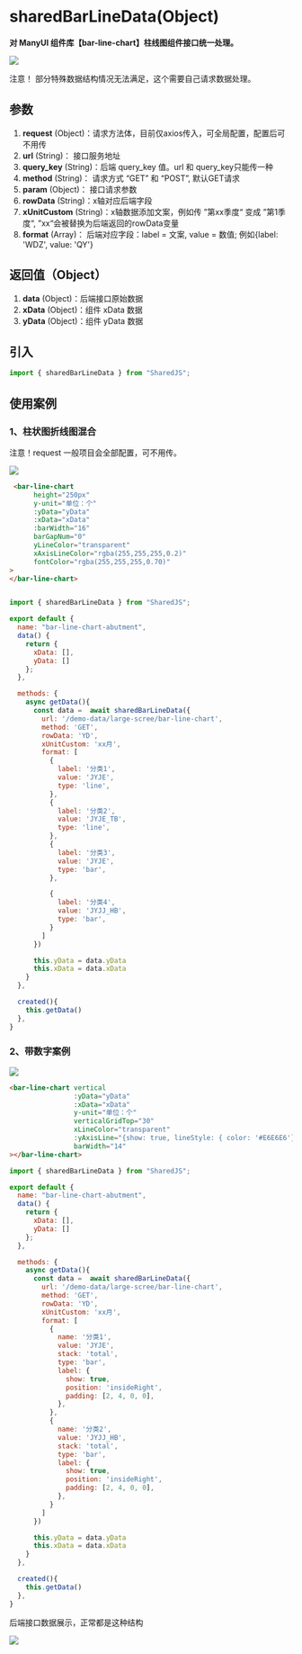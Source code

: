 # sharedBarLineData(Object)

**对 ManyUI 组件库【bar-line-chart】柱线图组件接口统一处理。**

![](/SharedJS/markdown/sharedBarLineData1-2.png)

注意！ 部分特殊数据结构情况无法满足，这个需要自己请求数据处理。

## 参数
1. **request** (Object)：请求方法体，目前仅axios传入，可全局配置，配置后可不用传
2. **url** (String)： 接口服务地址
3. **query_key** (String)：后端 query_key 值。url 和 query_key只能传一种
4. **method** (String)： 请求方式 “GET” 和 “POST”, 默认GET请求
5. **param** (Object)： 接口请求参数
6. **rowData** (String)：x轴对应后端字段
7. **xUnitCustom** (String)：x轴数据添加文案，例如传 ”第xx季度“ 变成 ”第1季度“, ”xx“会被替换为后端返回的rowData变量
8. **format** (Array)： 后端对应字段：label = 文案, value = 数值; 例如{label: 'WDZ', value: 'QY'}

## 返回值（Object）
1. **data** (Object)：后端接口原始数据
2. **xData** (Object)：组件 xData 数据
2. **yData** (Object)：组件 yData 数据

## 引入
```javascript
import { sharedBarLineData } from "SharedJS";
```

## 使用案例 

### 1、柱状图折线图混合
注意！request 一般项目会全部配置，可不用传。

![](/SharedJS/markdown/sharedBarLineData1-3.png)

```html
 <bar-line-chart
      height="250px"
      y-unit="单位：个"
      :yData="yData"
      :xData="xData"
      :barWidth="16"
      barGapNum="0"
      yLineColor="transparent"
      xAxisLineColor="rgba(255,255,255,0.2)"
      fontColor="rgba(255,255,255,0.70)"
>
</bar-line-chart>
```

```javascript

import { sharedBarLineData } from "SharedJS";

export default {
  name: "bar-line-chart-abutment",
  data() {
    return {
      xData: [],
      yData: []
    };
  },

  methods: {
    async getData(){
      const data =  await sharedBarLineData({
        url: '/demo-data/large-scree/bar-line-chart',
        method: 'GET',
        rowData: 'YD',
        xUnitCustom: 'xx月',
        format: [
          {
            label: '分类1',
            value: 'JYJE',
            type: 'line',
          },
          {
            label: '分类2',
            value: 'JYJE_TB',
            type: 'line',
          },
          {
            label: '分类3',
            value: 'JYJE',
            type: 'bar',
          },

          {
            label: '分类4',
            value: 'JYJJ_HB',
            type: 'bar',
          }
        ]
      })

      this.yData = data.yData
      this.xData = data.xData
    }
  },

  created(){
    this.getData()
  },
}
```


### 2、带数字案例
![](/SharedJS/markdown/sharedBarLineData1-4.png)

```html
<bar-line-chart vertical
                :yData="yData"
                :xData="xData"
                y-unit="单位：个"
                verticalGridTop="30"
                xLineColor="transparent"
                :yAxisLine="{show: true, lineStyle: { color: '#E6E6E6'}}"
                barWidth="14"
></bar-line-chart>
```

```javascript
import { sharedBarLineData } from "SharedJS";

export default {
  name: "bar-line-chart-abutment",
  data() {
    return {
      xData: [],
      yData: []
    };
  },

  methods: {
    async getData(){
      const data =  await sharedBarLineData({
        url: '/demo-data/large-scree/bar-line-chart',
        method: 'GET',
        rowData: 'YD',
        xUnitCustom: 'xx月',
        format: [
          {
            name: '分类1',
            value: 'JYJE',
            stack: 'total',
            type: 'bar',
            label: {
              show: true,
              position: 'insideRight',
              padding: [2, 4, 0, 0],
            },
          },
          {
            name: '分类2',
            value: 'JYJJ_HB',
            stack: 'total',
            type: 'bar',
            label: {
              show: true,
              position: 'insideRight',
              padding: [2, 4, 0, 0],
            },
          }
        ]
      })

      this.yData = data.yData
      this.xData = data.xData
    }
  },

  created(){
    this.getData()
  },
}
```

后端接口数据展示，正常都是这种结构

![](/SharedJS/markdown/sharedBarLineData1-1.png)
